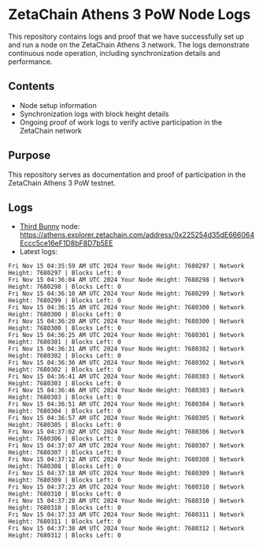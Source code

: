 # ZetaChain Athens 3 PoW Node Logs
This repository contains logs and proof that we have successfully set up and run a node on the ZetaChain Athens 3 network. The logs demonstrate continuous node operation, including synchronization details and performance.

## Contents
- Node setup information
- Synchronization logs with block height details
- Ongoing proof of work logs to verify active participation in the ZetaChain network

## Purpose
This repository serves as documentation and proof of participation in the ZetaChain Athens 3 PoW testnet.

## Logs

- [Third Bunny](https://thirdbunny.xyz/) node: https://athens.explorer.zetachain.com/address/0x225254d35dE666064Eccc5ce16eF1D8bF8D7b5EE
- Latest logs:
```
Fri Nov 15 04:35:59 AM UTC 2024 Your Node Height: 7680297 | Network Height: 7680297 | Blocks Left: 0
Fri Nov 15 04:36:04 AM UTC 2024 Your Node Height: 7680298 | Network Height: 7680298 | Blocks Left: 0
Fri Nov 15 04:36:10 AM UTC 2024 Your Node Height: 7680299 | Network Height: 7680299 | Blocks Left: 0
Fri Nov 15 04:36:15 AM UTC 2024 Your Node Height: 7680300 | Network Height: 7680300 | Blocks Left: 0
Fri Nov 15 04:36:20 AM UTC 2024 Your Node Height: 7680300 | Network Height: 7680300 | Blocks Left: 0
Fri Nov 15 04:36:25 AM UTC 2024 Your Node Height: 7680301 | Network Height: 7680301 | Blocks Left: 0
Fri Nov 15 04:36:31 AM UTC 2024 Your Node Height: 7680302 | Network Height: 7680302 | Blocks Left: 0
Fri Nov 15 04:36:36 AM UTC 2024 Your Node Height: 7680302 | Network Height: 7680302 | Blocks Left: 0
Fri Nov 15 04:36:41 AM UTC 2024 Your Node Height: 7680303 | Network Height: 7680303 | Blocks Left: 0
Fri Nov 15 04:36:46 AM UTC 2024 Your Node Height: 7680303 | Network Height: 7680303 | Blocks Left: 0
Fri Nov 15 04:36:51 AM UTC 2024 Your Node Height: 7680304 | Network Height: 7680304 | Blocks Left: 0
Fri Nov 15 04:36:57 AM UTC 2024 Your Node Height: 7680305 | Network Height: 7680305 | Blocks Left: 0
Fri Nov 15 04:37:02 AM UTC 2024 Your Node Height: 7680306 | Network Height: 7680306 | Blocks Left: 0
Fri Nov 15 04:37:07 AM UTC 2024 Your Node Height: 7680307 | Network Height: 7680307 | Blocks Left: 0
Fri Nov 15 04:37:12 AM UTC 2024 Your Node Height: 7680308 | Network Height: 7680308 | Blocks Left: 0
Fri Nov 15 04:37:18 AM UTC 2024 Your Node Height: 7680309 | Network Height: 7680309 | Blocks Left: 0
Fri Nov 15 04:37:23 AM UTC 2024 Your Node Height: 7680310 | Network Height: 7680310 | Blocks Left: 0
Fri Nov 15 04:37:28 AM UTC 2024 Your Node Height: 7680310 | Network Height: 7680310 | Blocks Left: 0
Fri Nov 15 04:37:33 AM UTC 2024 Your Node Height: 7680311 | Network Height: 7680311 | Blocks Left: 0
Fri Nov 15 04:37:38 AM UTC 2024 Your Node Height: 7680312 | Network Height: 7680312 | Blocks Left: 0
```
